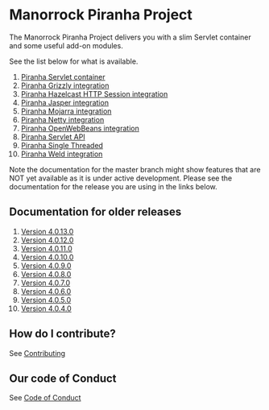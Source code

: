 
# Manorrock Piranha Project

The Manorrock Piranha Project delivers you with a slim Servlet container and
some useful add-on modules.

See the list below for what is available.

1. [Piranha Servlet container](piranha/README.md)
2. [Piranha Grizzly integration](piranha-http-grizzly/README.md)
3. [Piranha Hazelcast HTTP Session integration](piranha-session-hazelcast/README.md)
4. [Piranha Jasper integration](piranha-jsp-jasper/README.md)
5. [Piranha Mojarra integration](piranha-jsf-mojarra/README.md)
6. [Piranha Netty integration](piranha-http-netty/README.md)
7. [Piranha OpenWebBeans integration](piranha-cdi-openwebbeans/README.md)
8. [Piranha Servlet API](piranha-servlet/README.md)
9. [Piranha Single Threaded](piranha-http-singlethread/README.md)
10. [Piranha Weld integration](piranha-cdi-weld/README.md)

Note the documentation for the master branch might show features that are NOT 
yet available as it is under active development. Please see the documentation
for the release you are using in the links below.

## Documentation for older releases

1. [Version 4.0.13.0](https://github.com/manorrock/piranha/tree/v4.0.13.0)
2. [Version 4.0.12.0](https://github.com/manorrock/piranha/tree/v4.0.12.0)
3. [Version 4.0.11.0](https://github.com/manorrock/piranha/tree/v4.0.11.0)
4. [Version 4.0.10.0](https://github.com/manorrock/piranha/tree/v4.0.10.0)
5. [Version 4.0.9.0](https://github.com/manorrock/piranha/tree/v4.0.9.0)
6. [Version 4.0.8.0](https://github.com/manorrock/piranha/tree/v4.0.8.0)
7. [Version 4.0.7.0](https://github.com/manorrock/piranha/tree/v4.0.7.0)
8. [Version 4.0.6.0](https://github.com/manorrock/piranha/tree/v4.0.6.0)
9. [Version 4.0.5.0](https://github.com/manorrock/piranha/tree/v4.0.5.0)
10. [Version 4.0.4.0](https://github.com/manorrock/piranha/tree/v4.0.4.0)

## How do I contribute?

See [Contributing](CONTRIBUTING.md)

## Our code of Conduct

See [Code of Conduct](CODE_OF_CONDUCT.md)
